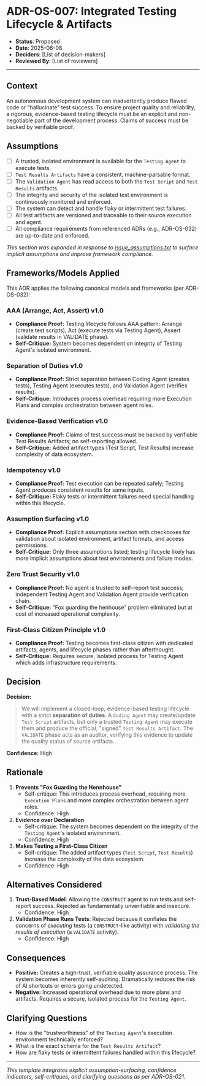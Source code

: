 # ADR-OS-007: Integrated Testing Lifecycle & Artifacts

* **Status**: Proposed
* **Date**: 2025-06-08
* **Deciders**: \[List of decision-makers]
* **Reviewed By**: \[List of reviewers]

---

## Context

An autonomous development system can inadvertently produce flawed code or "hallucinate" test success. To ensure project quality and reliability, a rigorous, evidence-based testing lifecycle must be an explicit and non-negotiable part of the development process. Claims of success must be backed by verifiable proof.

## Assumptions

* [ ] A trusted, isolated environment is available for the `Testing Agent` to execute tests.
* [ ] `Test Results Artifacts` have a consistent, machine-parsable format.
* [ ] The `Validation Agent` has read access to both the `Test Script` and `Test Results` artifacts.
* [ ] The integrity and security of the isolated test environment is continuously monitored and enforced.
* [ ] The system can detect and handle flaky or intermittent test failures.
* [ ] All test artifacts are versioned and traceable to their source execution and agent.
* [ ] All compliance requirements from referenced ADRs (e.g., ADR-OS-032) are up-to-date and enforced.

_This section was expanded in response to [issue_assumptions.txt](../../issues/issue_assumptions.txt) to surface implicit assumptions and improve framework compliance._

## Frameworks/Models Applied

This ADR applies the following canonical models and frameworks (per ADR-OS-032):

### AAA (Arrange, Act, Assert) v1.0
- **Compliance Proof:** Testing lifecycle follows AAA pattern: Arrange (create test scripts), Act (execute tests via Testing Agent), Assert (validate results in VALIDATE phase).
- **Self-Critique:** System becomes dependent on integrity of Testing Agent's isolated environment.

### Separation of Duties v1.0
- **Compliance Proof:** Strict separation between Coding Agent (creates tests), Testing Agent (executes tests), and Validation Agent (verifies results).
- **Self-Critique:** Introduces process overhead requiring more Execution Plans and complex orchestration between agent roles.

### Evidence-Based Verification v1.0
- **Compliance Proof:** Claims of test success must be backed by verifiable Test Results Artifacts; no self-reporting allowed.
- **Self-Critique:** Added artifact types (Test Script, Test Results) increase complexity of data ecosystem.

### Idempotency v1.0
- **Compliance Proof:** Test execution can be repeated safely; Testing Agent produces consistent results for same inputs.
- **Self-Critique:** Flaky tests or intermittent failures need special handling within this lifecycle.

### Assumption Surfacing v1.0
- **Compliance Proof:** Explicit assumptions section with checkboxes for validation about isolated environment, artifact formats, and access permissions.
- **Self-Critique:** Only three assumptions listed; testing lifecycle likely has more implicit assumptions about test environments and failure modes.

### Zero Trust Security v1.0
- **Compliance Proof:** No agent is trusted to self-report test success; independent Testing Agent and Validation Agent provide verification chain.
- **Self-Critique:** "Fox guarding the henhouse" problem eliminated but at cost of increased operational complexity.

### First-Class Citizen Principle v1.0
- **Compliance Proof:** Testing becomes first-class citizen with dedicated artifacts, agents, and lifecycle phases rather than afterthought.
- **Self-Critique:** Requires secure, isolated process for Testing Agent which adds infrastructure requirements.

## Decision

**Decision:**

> We will implement a closed-loop, evidence-based testing lifecycle with a strict **separation of duties**. A `Coding Agent` may create/update `Test Script` artifacts, but only a trusted `Testing Agent` may execute them and produce the official, "signed" `Test Results Artifact`. The `VALIDATE` phase acts as an auditor, verifying this evidence to update the quality status of source artifacts.

**Confidence:** High

## Rationale

1. **Prevents "Fox Guarding the Hennhouse"**
   * Self-critique: This introduces process overhead, requiring more `Execution Plans` and more complex orchestration between agent roles.
   * Confidence: High
2. **Evidence over Declaration**
   * Self-critique: The system becomes dependent on the integrity of the `Testing Agent`'s isolated environment.
   * Confidence: High
3. **Makes Testing a First-Class Citizen**
   * Self-critique: The added artifact types (`Test Script`, `Test Results`) increase the complexity of the data ecosystem.
   * Confidence: High

## Alternatives Considered

1. **Trust-Based Model**: Allowing the `CONSTRUCT` agent to run tests and self-report success. Rejected as fundamentally unverifiable and insecure.
   * Confidence: High
2. **Validation Phase Runs Tests**: Rejected because it conflates the concerns of *executing* tests (a `CONSTRUCT`-like activity) with *validating the results of execution* (a `VALIDATE` activity).
   * Confidence: High

## Consequences

* **Positive:** Creates a high-trust, verifiable quality assurance process. The system becomes inherently self-auditing. Dramatically reduces the risk of AI shortcuts or errors going undetected.
* **Negative:** Increased operational overhead due to more plans and artifacts. Requires a secure, isolated process for the `Testing Agent`.

## Clarifying Questions

* How is the "trustworthiness" of the `Testing Agent`'s execution environment technically enforced?
* What is the exact schema for the `Test Results Artifact`?
* How are flaky tests or intermittent failures handled within this lifecycle?

---

*This template integrates explicit assumption-surfacing, confidence indicators, self-critiques, and clarifying questions as per ADR-OS-021.*
